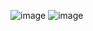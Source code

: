 ![image](https://github.com/user-attachments/assets/6faa24de-20e6-435f-84b4-863ee685675a)
![image](https://github.com/user-attachments/assets/6faa24de-20e6-435f-84b4-863ee685675a)
